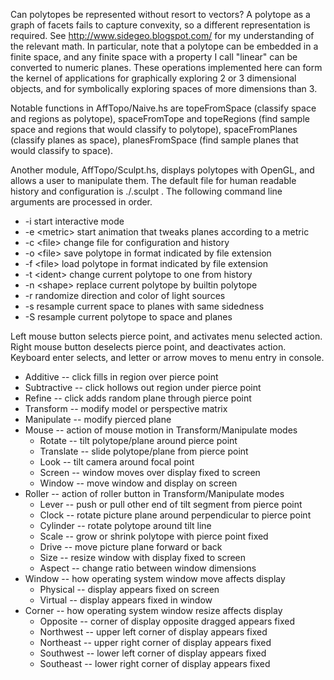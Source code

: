 Can polytopes be represented without resort to vectors? A polytope as a graph of facets fails to capture convexity, so a different representation is required. See http://www.sidegeo.blogspot.com/ for my understanding of the relevant math. In particular, note that a polytope can be embedded in a finite space, and any finite space with a property I call "linear" can be converted to numeric planes. These operations implemented here can form the kernel of applications for graphically exploring 2 or 3 dimensional objects, and for symbolically exploring spaces of more dimensions than 3.

Notable functions in AffTopo/Naive.hs are topeFromSpace (classify space and regions as polytope), spaceFromTope and topeRegions (find sample space and regions that would classify to polytope), spaceFromPlanes (classify planes as space), planesFromSpace (find sample planes that would classify to space).

Another module, AffTopo/Sculpt.hs, displays polytopes with OpenGL, and allows a user to manipulate them. The default file for human readable history and configuration is ./.sculpt . The following command line arguments are processed in order.

  * -i start interactive mode  
  * -e \<metric> start animation that tweaks planes according to a metric  
  * -c \<file> change file for configuration and history  
  * -o \<file> save polytope in format indicated by file extension  
  * -f \<file> load polytope in format indicated by file extension  
  * -t \<ident> change current polytope to one from history  
  * -n \<shape> replace current polytope by builtin polytope  
  * -r randomize direction and color of light sources
  * -s resample current space to planes with same sidedness  
  * -S resample current polytope to space and planes  

Left mouse button selects pierce point, and activates menu selected action. Right mouse button deselects pierce point, and deactivates action. Keyboard enter selects, and letter or arrow moves to menu entry in console.

  * Additive -- click fills in region over pierce point  
  * Subtractive -- click hollows out region under pierce point  
  * Refine -- click adds random plane through pierce point  
  * Transform -- modify model or perspective matrix  
  * Manipulate -- modify pierced plane  
  * Mouse -- action of mouse motion in Transform/Manipulate modes  
    * Rotate -- tilt polytope/plane around pierce point  
    * Translate -- slide polytope/plane from pierce point  
    * Look -- tilt camera around focal point  
    * Screen -- window moves over display fixed to screen
    * Window -- move window and display on screen
  * Roller -- action of roller button in Transform/Manipulate modes  
    * Lever -- push or pull other end of tilt segment from pierce point
    * Clock -- rotate picture plane around perpendicular to pierce point  
    * Cylinder -- rotate polytope around tilt line  
    * Scale -- grow or shrink polytope with pierce point fixed  
    * Drive -- move picture plane forward or back  
    * Size -- resize window with display fixed to screen
    * Aspect -- change ratio between window dimensions
  * Window -- how operating system window move affects display
    * Physical -- display appears fixed on screen
    * Virtual -- display appears fixed in window
  * Corner -- how operating system window resize affects display
    * Opposite -- corner of display opposite dragged appears fixed
    * Northwest -- upper left corner of display appears fixed
    * Northeast -- upper right corner of display appears fixed
    * Southwest -- lower left corner of display appears fixed
    * Southeast -- lower right corner of display appears fixed
